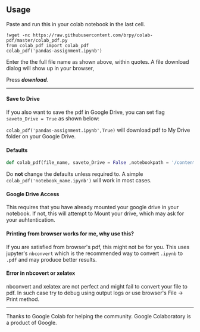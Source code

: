 ## Usage 

Paste and run this in your colab notebook in the last cell.
```
!wget -nc https://raw.githubusercontent.com/brpy/colab-pdf/master/colab_pdf.py
from colab_pdf import colab_pdf
colab_pdf('pandas-assignment.ipynb')
```
Enter the the full file name as shown above, within quotes. A file download dialog will show up in your browser, 

Press ***download***.

___
#### Save to Drive
If you also want to save the pdf in Google Drive, you can set flag ```saveto_Drive = True``` as shown below:

```colab_pdf('pandas-assignment.ipynb',True)```  will download pdf to My Drive folder on your Google Drive.

#### Defaults
```python
def colab_pdf(file_name, saveto_Drive = False ,notebookpath = '/content/drive/My Drive/Colab Notebooks/'):
```
Do **not** change the defaults unless required to. A simple ```colab_pdf('notebook_name.ipynb')``` will work in most cases.

#### Google Drive Access
This requires that you have already mounted your google drive in your notebook. If not, this will attempt to Mount your drive, which may ask for your auhtentication.

#### Printing from browser works for me, why use this?
If you are satisfied from browser's pdf, this might not be for you. This uses jupyter's `nbconvert` which is the recommended way to convert `.ipynb` to `.pdf` and may produce better results.

#### Error in nbcovert or xelatex
nbconvert and xelatex are not perfect and might fail to convert your file to pdf. In such case try to debug using output logs or use browser's  File -> Print  method.
___
Thanks to Google Colab for helping the community.
Google Colaboratory is a product of Google.
